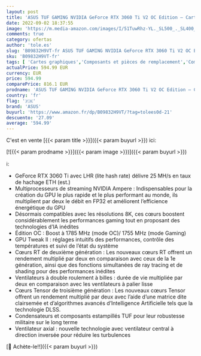 ```yaml
---
layout: post
title: 'ASUS TUF GAMING NVIDIA GeForce RTX 3060 Ti V2 OC Edition – Carte Graphique Gaming  PCIe 4.0  8GB GDDR6  LHR  HDMI 2.1  DisplayPort 1.4a  ventilateurs axiaux  robustesse militaire  GPU Tweak II '
date: 2022-09-02 18:37:55
image: 'https://m.media-amazon.com/images/I/51TuwRhz-YL._SL500_._SL400_.jpg'
comments: true
category: ofertas
author: 'tole.es'
slug: 'B09832H9VT-fr ASUS TUF GAMING NVIDIA GeForce RTX 3060 Ti V2 OC Edition –...'
sku: 'B09832H9VT-fr'
tags: [ 'Cartes graphiques','Composants et pièces de remplacement','Composants internes','Informatique','asus','🇫🇷', ]
actualPrice: 594.99 EUR
currency: EUR
price: 594.99
comparePrice: 816.1 EUR
prodname: 'ASUS TUF GAMING NVIDIA GeForce RTX 3060 Ti V2 OC Edition – Carte Graphique Gaming  PCIe 4.0  8GB GDDR6  LHR  HDMI 2.1  DisplayPort 1.4a  ventilateurs axiaux  robustesse militaire  GPU Tweak II '
country: 'fr'
flag: '🇫🇷'
brand: 'ASUS'
buyurl: 'https://www.amazon.fr/dp/B09832H9VT/?tag=tolees0d-21'
descuento: '27.09'
average: '594.99'
---
```


C'est en vente [{{< param title >}}]({{< param buyurl >}}) ici:

[![{{< param prodname >}}]({{< param image >}})]({{< param buyurl >}})

ℹ️:

- GeForce RTX 3060 Ti avec LHR (lite hash rate) délivre 25 MH/s en taux de hachage ETH (est.)
- Multiprocesseurs de streaming NVIDIA Ampere : Indispensables pour la création du GPU le plus rapide et le plus performant au monde, ils multiplient par deux le débit en FP32 et améliorent l’efficience énergétique du GPU
- Désormais compatibles avec les résolutions 8K, ces cœurs boostent considérablement les performances gaming tout en proposant des technologies d’IA inédites
- Édition OC : Boost à 1785 MHz (mode OC)/ 1755 MHz (mode Gaming)
- GPU Tweak II : réglages intuitifs des performances, contrôle des températures et suivi de l’état du système
- Cœurs RT de deuxième génération : Les nouveaux cœurs RT offrent un rendement multiplié par deux en comparaison avec ceux de la 1e génération, ainsi que des fonctions simultanées de ray tracing et de shading pour des performances inédites
- Ventilateurs à double roulement à billes : durée de vie multipliée par deux en comparaison avec les ventilateurs à palier lisse
- Cœurs Tensor de troisième génération : Les nouveaux cœurs Tensor offrent un rendement multiplié par deux avec l’aide d’une matrice dite clairsemée et d’algorithmes avancés d’Intelligence Artificielle tels que la technologie DLSS.
- Condensateurs et composants estampillés TUF pour leur robustesse militaire sur le long terme
- Ventilateur axial : nouvelle technologie avec ventilateur central à direction inversée pour réduire les turbulences

[🛒 Achète-le!!]({{< param buyurl >}})
